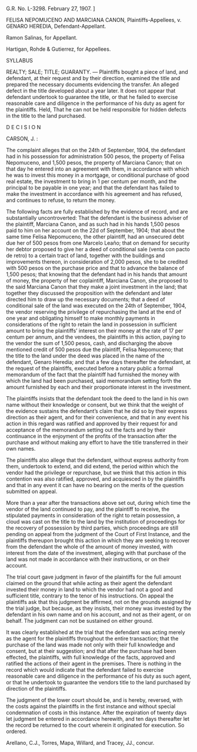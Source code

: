 G.R. No. L-3298. February 27, 1907. ]

  

FELISA NEPOMUCENO AND MARCIANA CANON, Plaintiffs-Appellees, v. GENARO HEREDIA, Defendant-Appellant.

  

Ramon Salinas, for Appellant.

  

Hartigan, Rohde & Gutierrez, for Appellees.

  

SYLLABUS

  

REALTY; SALE; TITLE; GUARANTY. — Plaintiffs bought a piece of land, and defendant, at their request and by their direction, examined the title and prepared the necessary documents evidencing the transfer. An alleged defect in the title developed about a year later. It does not appear that defendant undertook to guarantee the title, or that he failed to exercise reasonable care and diligence in the performance of his duty as agent for the plaintiffs. Held, That he can not be held responsible for hidden defects in the title to the land purchased.

  
  

D E C I S I O N

  
  

CARSON, J. :

  
  

The complaint alleges that on the 24th of September, 1904, the defendant had in his possession for administration 500 pesos, the property of Felisa Nepomuceno, and 1,500 pesos, the property of Marciana Canon; that on that day he entered into an agreement with them, in accordance with which he was to invest this money in a mortgage, or conditional purchase of good real estate, the investment to bring in 1 per centum per month, and the principal to be payable in one year; and that the defendant has failed to make the investment in accordance with his agreement and has refused, and continues to refuse, to return the money.

  

The following facts are fully established by the evidence of record, and are substantially uncontroverted: That the defendant is the business adviser of the plaintiff, Marciana Canon, and as such had in his hands 1,500 pesos paid to him on her account on the 22d of September, 1904; that about the same time Felisa Nepomuceno, the other plaintiff, had an unsecured debt due her of 500 pesos from one Marcelo Leaño; that on demand for security her debtor proposed to give her a deed of conditional sale (venta con pacto de retro) to a certain tract of land, together with the buildings and improvements thereon, in consideration of 2,000 pesos, she to be credited with 500 pesos on the purchase price and that to advance the balance of 1,500 pesos; that knowing that the defendant had in his hands that amount of money, the property of her coplaintiff, Marciana Canon, she proposed to the said Marciana Canon that they make a joint investment in the land; that together they discussed the proposition with the defendant and later directed him to draw up the necessary documents; that a deed of conditional sale of the land was executed on the 24th of September, 1904, the vendor reserving the privilege of repurchasing the land at the end of one year and obligating himself to make monthly payments in considerations of the right to retain the land in possession in sufficient amount to bring the plaintiffs’ interest on their money at the rate of 17 per centum per annum, and the vendees, the plaintiffs in this action, paying to the vendor the sum of 1,500 pesos, cash, and discharging the above mentioned credit of 500 pesos due the plaintiff, Felisa Nepomuceno; that the title to the land under the deed was placed in the name of the defendant, Genaro Heredia; and that a few days thereafter the defendant, at the request of the plaintiffs, executed before a notary public a formal memorandum of the fact that the plaintiff had furnished the money with which the land had been purchased, said memorandum setting forth the amount furnished by each and their proportionate interest in the investment.

  

The plaintiffs insists that the defendant took the deed to the land in his own name without their knowledge or consent, but we think that the weight of the evidence sustains the defendant’s claim that he did so by their express direction as their agent, and for their convenience, and that in any event his action in this regard was ratified and approved by their request for and acceptance of the memorandum setting out the facts and by their continuance in the enjoyment of the profits of the transaction after the purchase and without making any effort to have the title transferred in their own names.

  

The plaintiffs also allege that the defendant, without express authority from them, undertook to extend, and did extend, the period within which the vendor had the privilege or repurchase, but we think that this action in this contention was also ratified, approved, and acquiesced in by the plaintiffs and that in any event it can have no bearing on the merits of the question submitted on appeal.

  

More than a year after the transactions above set out, during which time the vendor of the land continued to pay, and the plaintiff to receive, the stipulated payments in consideration of the right to retain possession, a cloud was cast on the title to the land by the institution of proceedings for the recovery of possession by third parties, which proceedings are still pending on appeal from the judgment of the Court of First Instance, and the plaintiffs thereupon brought this action in which they are seeking to recover from the defendant the whole of the amount of money invested, with interest from the date of the investment, alleging with that purchase of the land was not made in accordance with their instructions, or on their account.

  

The trial court gave judgment in favor of the plaintiffs for the full amount claimed on the ground that while acting as their agent the defendant invested their money in land to which the vendor had not a good and sufficient title, contrary to the tenor of his instructions. On appeal the plaintiffs ask that this judgment be affirmed, not on the grounds assigned by the trial judge, but because, as they insists, their money was invested by the defendant in his own name and on his account, and not as their agent, or on behalf. The judgment can not be sustained on either ground.

  

It was clearly established at the trial that the defendant was acting merely as the agent for the plaintiffs throughout the entire transaction; that the purchase of the land was made not only with their full knowledge and consent, but at their suggestion; and that after the purchase had been effected, the plaintiffs, with full knowledge of the facts, approved and ratified the actions of their agent in the premises. There is nothing in the record which would indicate that the defendant failed to exercise reasonable care and diligence in the performance of his duty as such agent, or that he undertook to guarantee the vendors title to the land purchased by direction of the plaintiffs.

  

The judgment of the lower court should be, and is hereby, reversed, with the costs against the plaintiffs in the first instance and without special condemnation of costs in this instance. After the expiration of twenty days let judgment be entered in accordance herewith, and ten days thereafter let the record be returned to the court wherein it originated for execution. So ordered.

  

Arellano, C.J., Torres, Mapa, Willard, and Tracey, JJ., concur.